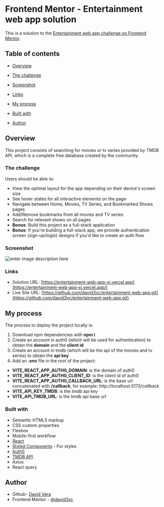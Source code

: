 # Frontend Mentor - Entertainment web app solution

This is a solution to the [Entertainment web app challenge on Frontend Mentor](https://www.frontendmentor.io/challenges/entertainment-web-app-J-UhgAW1X).

## Table of contents

  

- [Overview](#overview)

- [The challenge](#the-challenge)

- [Screenshot](#screenshot)

- [Links](#links)

- [My process](#my-process)

- [Built with](#built-with)

- [Author](#author)

## Overview
This project consists of searching for movies or tv series provided by TMDB API, which is a complete free database created by the community.

### The challenge

Users should be able to:

- View the optimal layout for the app depending on their device's screen size
- See hover states for all interactive elements on the page
- Navigate between Home, Movies, TV Series, and Bookmarked Shows pages
- Add/Remove bookmarks from all movies and TV series
- Search for relevant shows on all pages
- **Bonus**: Build this project as a full-stack application
- **Bonus**: If you're building a full-stack app, we provide authentication screen (sign-up/login) designs if you'd like to create an auth flow

### Screenshot
![enter image description here](https://heroic-hotteok-f68933.netlify.app/assets/Screenshot_430-aaed3873.png)

### Links

- Solution URL: [https://entertainment-web-app-xi.vercel.app](https://entertainment-web-app-xi.vercel.app/)
- Live Site URL: [https://github.com/david3vc/entertainment-web-app.git](https://github.com/david3vc/entertainment-web-app.git)

## My process
The process to deploy the project locally is:

 1. Download npm dependencies with **npm i**
 2. Create an account in auth0 (which will be used for authentication) to obtain the **domain** and the **client id**
 3. Create an account in tmdb (which will be the api of the movies and tv series) to obtain the **api key**
 4. Add an **.env** file in the root of the project:
- **VITE_REACT_APP_AUTH0_DOMAIN**: is the domain of auth0
- **VITE_REACT_APP_AUTH0_CLIENT_ID**: is the client id of auth0
- **VITE_REACT_APP_AUTH0_CALLBACK_URL**: is the base url concatenated with **/callback**, for example: *http://localhost:5173/callback*
- **VITE_API_KEY_TMDB**: is the tmdb api key
- **VITE_API_TMDB_URL**: is the tmdb api base url

### Built with

- Semantic HTML5 markup
- CSS custom properties
- Flexbox
- Mobile-first workflow
- [React](https://reactjs.org/) 
- [Styled Components](https://styled-components.com/) - For styles
- [Auth0](https://auth0.com/)
- [TMDB API](https://developers.themoviedb.org/3/getting-started/introduction)
- Axios
- React query

## Author

- Github- [David Vera](https://github.com/david3vc)
- Frontend Mentor - [@david3vc](https://www.frontendmentor.io/profile/david3vc)
